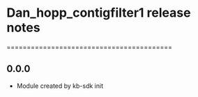 # Dan_hopp_contigfilter1 release notes
=========================================

0.0.0
-----
* Module created by kb-sdk init
